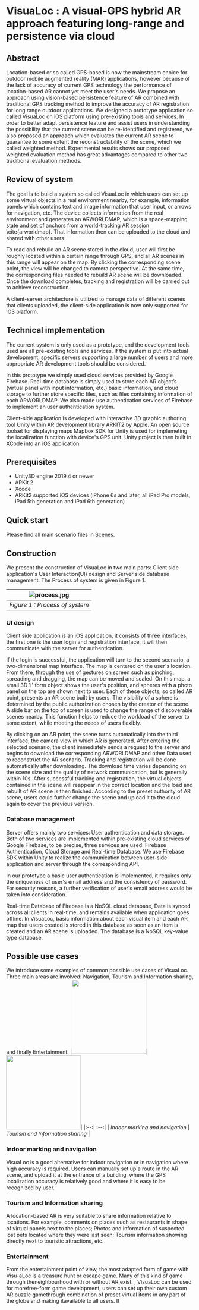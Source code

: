 # VisuaLoc : A visual-GPS hybrid AR approach featuring long-range and persistence via cloud

## Abstract 
Location-based or so called GPS-based is now the mainstream choice for outdoor mobile augmented reality (MAR) applications, however because of the lack of accuracy of current GPS technology the performance of location-based AR cannot yet meet the user's needs. 
We propose an approach using vision-based persistence feature of AR combined with traditional GPS tracking method to improve the accuracy of AR registration for long range outdoor applications. 
We designed a prototype application so called VisuaLoc on iOS platform using pre-existing tools and services.
In order to better adapt persistence feature and assist users in understanding the possibility that the current scene can be re-identified and registered, we also proposed an approach which evaluates the current AR scene to guarantee to some extent the reconstructability of the scene, which we called weighted method. 
Experimental results shows our proposed weighted evaluation method has great advantages compared to other two traditional evaluation methods.

## Review of system
The goal is to build a system so called VisuaLoc in which users can set up some virtual objects in a real environment nearby, for example, information panels which contains text and image information that user input, or arrows for navigation, etc. The device collects information from the real environment and generates an ARWORLDMAP, which is a space-mapping state and set of anchors from a world-tracking AR session \cite{arworldmap}. That information then can be uploaded to the cloud and shared with other users.

To read and rebuild an AR scene stored in the cloud, user will first be roughly located within a certain range through GPS, and all AR scenes in this range will appear on the map. By clicking the corresponding scene point, the view will be changed to camera perspective. At the same time, the corresponding files needed to rebuild AR scene will be downloaded. Once the download completes, tracking and registration will be carried out to achieve reconstruction.

A client-server architecture is utilized to manage data of different scenes that clients uploaded, the
client-side application is now only supported for iOS platform. 

## Technical implementation
The current system is only used as a prototype, and the development tools used are all pre-existing tools and services. If the system is put into actual development, specific servers supporting a large number of users and more appropriate AR development tools should be considered.

In this prototype we simply used cloud services provided by Google Firebase. Real-time database is simply used to store each AR object’s (virtual panel with input information, etc.)  basic information, and cloud storage to further store specific files, such as files containing information of each ARWORLDMAP. We also made use authentication services of Firebase to implement an user authentication system. 

Client-side application is developed with interactive 3D graphic authoring tool Unity within AR development library ARKIT2 by Apple. An open source toolset for displaying maps Mapbox SDK for Unity is used for implemeting the localization function with device's GPS unit.  Unity project is then built in XCode into an iOS application. 

## Prerequisites

- Unity3D engine 2019.4 or newer
- ARKit 2
- Xcode 
- ARKit2 supported iOS devices (iPhone 6s and later, all iPad Pro models, iPad 5th generation and iPad 6th generation)

## Quick start
Please find all main scenario files in [Scenes](./Assets/PrefabsARMap/Scenes/).

## Construction
We present the construction of VisuaLoc in two main parts: Client side application's User Interaction(UI) design and Server side database management.
The Process of system is given in Figure 1.

| ![process.jpg](media/processVisuaLoc.jpg) | 
|:--:| 
| *Figure 1 : Process of system* |
### UI design
Client side application is an iOS application, it consists of three interfaces, the first one is the user login and registration interface, it will then communicate with the server for authentication.

If the login is successful, the application will turn to the second scenario, a two-dimensional map interface. The map is centered on the user's location. From there, through the use of gestures on screen such as pinching, spreading and dragging, the map can be moved and scaled. On this map, a small 3D 'i' form object shows the user's position, and spheres with a photo panel on the top are shown next to user. Each of these objects, so called AR point, presents an AR scene built by users. The visibility of a sphere is determined by the public authorization chosen by the creator of the scene. A slide bar on the top of screen is used to change the range of discoverable scenes nearby. This function helps to reduce the workload of the server to some extent, while meeting the needs of users flexibly.

By clicking on an AR point, the scene turns automatically into the third interface, the camera view in which AR is generated. After entering the selected scenario, the client immediately sends a request to the server and begins to download the corresponding ARWORLDMAP and other Data used to reconstruct the AR scenario. Tracking and registration will be done automatically after downloading. The download time varies depending on the scene size and the quality of network communication, but is generally within 10s. After successful tracking and registration, the virtual objects contained in the scene will reappear in the correct location and the load and rebuilt of AR scene is then finished. 
According to the preset authority of AR scene, users could further change the scene and upload it to the cloud again to cover the previous version.

### Database management
Server offers mainly two services: User authentication and data storage. Both of two services are implemented within pre-existing cloud services of Google Firebase, to be precise, three services are used: Firebase Authentication, Cloud Storage and Real-time Database. 
We use Firebase SDK within Unity to realize the communication between user-side application and server through the corresponding API.

In our prototype a basic user authentication is implemented, it requires only the uniqueness of user's email address and the consistency of password. For security reasons, a further verification of user's email address would be taken into consideration.

Real-time Database of Firebase is a NoSQL cloud database, Data is synced across all clients in real-time, and remains available when application goes offline. In VisuaLoc, basic information about each visual item and each AR map that users created is stored in this database as soon as an item is created and an AR scene is uploaded. The database is a NoSQL key-value type database. 

## Possible use cases
We introduce some  examples of common possible use cases of VisuaLoc. Three main areas are involved: Navigation, Tourism and Information sharing, and finally Entertainment.
|<img src="media/parking_use.png" width="200">|<img src="media/infopanel.jpg" width="200">|
|:--:| :--:| 
| *Indoor marking and navigation* | *Tourism and Information sharing* |

### Indoor marking and navigation
VisuaLoc is a good alternative for indoor navigation or in navigation where high accuracy is required. Users can manually set up a route in the AR scene, and upload it at the entrance of a building, where the GPS localization accuracy is relatively good and where it is easy to be recognized by user.

### Tourism and Information sharing
A location-based AR is very suitable to share information relative to locations. For example, comments on places such as restaurants in shape of virtual panels next to the places; Photos and information of suspected lost pets located where they were last seen; Tourism information showing directly next to touristic attractions, etc.

### Entertainment
From the entertainment point of view, the most adapted form of game with Visu-aLoc is a treasure hunt or escape game. Many of this kind of game through theneighbourhood with or without AR exist. 
, VisuaLoc can be used for morefree-form game development, users can set up their own custom AR puzzle gamethrough combination of preset virtual items in any part of the globe and making itavailable to all users. It
